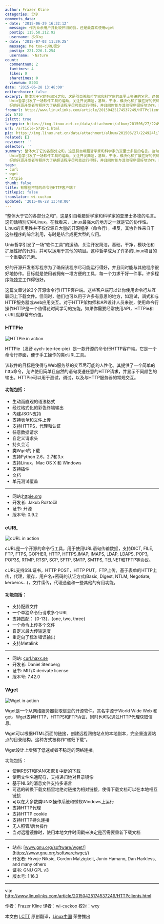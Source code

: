 ```yaml
---
author: Frazer Kline
categories: 分享
comments_data:
- date: '2015-06-29 16:32:12'
  message: 作为业余用户并比较怀旧的我，还是最喜欢使用wget
  postip: 115.58.212.92
  username: 朩ダo○
- date: '2015-07-02 11:39:25'
  message: Me too~cURL很少
  postip: 221.226.1.254
  username: 丶Nature
count:
  commentnum: 2
  favtimes: 4
  likes: 0
  sharetimes: 0
  viewnum: 8203
date: '2015-06-28 13:48:00'
editorchoice: false
excerpt: 整体大于它的各部分之和，这是引自希腊哲学家和科学家的亚里士多德的名言。这句话特别切中Linux。在我看来，Linux最强大的地方之一就是它的协作性。Linux的实用性并不仅仅源自大量的开源程序（命令行）。相反，其协作性来自于这些程序的综合利用，有时是结合成更大型的应用。
  Unix哲学引发了一场软件工具的运动，关注开发简洁，基础，干净，模块化和扩展性好的代码，并可以运用于其他的项目。这种哲学成为了许多的Linux项目的一个重要的元素。
  好的开源开发者写程序为了确保该程序尽可能运行得好，并且同时能与其他程序很好地协作。目标就
fromurl: http://www.linuxlinks.com/article/20150425174537249/HTTPclients.html
id: 5710
islctt: true
largepic: https://img.linux.net.cn/data/attachment/album/201506/27/224924liluoyi0luxul0e5.png
url: /article-5710-1.html
pic: https://img.linux.net.cn/data/attachment/album/201506/27/224924liluoyi0luxul0e5.png.thumb.jpg
related: []
reviewer: ''
selector: ''
summary: 整体大于它的各部分之和，这是引自希腊哲学家和科学家的亚里士多德的名言。这句话特别切中Linux。在我看来，Linux最强大的地方之一就是它的协作性。Linux的实用性并不仅仅源自大量的开源程序（命令行）。相反，其协作性来自于这些程序的综合利用，有时是结合成更大型的应用。
  Unix哲学引发了一场软件工具的运动，关注开发简洁，基础，干净，模块化和扩展性好的代码，并可以运用于其他的项目。这种哲学成为了许多的Linux项目的一个重要的元素。
  好的开源开发者写程序为了确保该程序尽可能运行得好，并且同时能与其他程序很好地协作。目标就
tags:
- curl
- wget
- httpie
thumb: false
title: 有哪些不错的命令行HTTP客户端？
titlepic: false
translator: wi-cuckoo
updated: '2015-06-28 13:48:00'
---
```


“整体大于它的各部分之和”，这是引自希腊哲学家和科学家的亚里士多德的名言。这句话特别切中Linux。在我看来，Linux最强大的地方之一就是它的协作性。Linux的实用性并不仅仅源自大量的开源程序（命令行）。相反，其协作性来自于这些程序的综合利用，有时是结合成更大型的应用。


Unix哲学引发了一场“软件工具”的运动，关注开发简洁，基础，干净，模块化和扩展性好的代码，并可以运用于其他的项目。这种哲学成为了许多的Linux项目的一个重要的元素。


好的开源开发者写程序为了确保该程序尽可能运行得好，并且同时能与其他程序很好地协作。目标就是使用者拥有一堆方便的工具，每一个力求干好一件事。许多程序能独立工作得很好。


这篇文章讨论3个开源命令行HTTP客户端。这些客户端可以让你使用命令行从互联网上下载文件。但同时，他们也可以用于许多有意思的地方，如测试，调式和与HTTP服务器或web应用交互。对于HTTP架构师和API设计人员来说，使用命令行操作HTTP是一个值得花时间学习的技能。如果你需要经常使用API，HTTPie和cURL就非常有价值。


### HTTPie


![HTTPie in action](/data/attachment/album/201506/27/224924liluoyi0luxul0e5.png)


HTTPie（发音 aych-tee-tee-pie）是一款开源的命令行HTTP客户端。它是一个命令行界面，便于手工操作的类cURL工具。


该软件的目标是使得与Web服务器的交互尽可能的人性化。其提供了一个简单的http命令，允许使用简单且自然的语句发送任意的HTTP请求，并显示不同颜色的输出。HTTPie可以用于测试，调试，以及与HTTP服务器的常规交互。


#### 功能包括：


* 生动而直观的语法格式
* 经过格式化的彩色终端输出
* 内建JSON支持
* 支持表单和文件上传
* 支持HTTPS，代理和认证
* 任意数据请求
* 自定义请求头
* 持久会话
* 类Wget的下载
* 支持Python 2.6，2.7和3.x
* 支持Linux，Mac OS X 和 Windows
* 支持插件
* 文档
* 单元测试覆盖




---


* 网站:[httpie.org](http://httpie.org/)
* 开发者: Jakub Roztočil
* 证书: 开源
* 版本号: 0.9.2


### cURL


![cURL in action](/data/attachment/album/201506/27/224927avlzxesxbsbx1xjt.png)


cURL是一个开源的命令行工具，用于使用URL语句传输数据，支持DICT, FILE, FTP, FTPS, GOPHER, HTTP, HTTPS,IMAP, IMAPS, LDAP, LDAPS, POP3, POP3S, RTMP, RTSP, SCP, SFTP, SMTP, SMTPS, TELNET和TFTP等协议。


cURL支持SSL证书，HTTP POST，HTTP PUT，FTP上传，基于表单的HTTP上传，代理，缓存，用户名+密码的认证方式(Basic, Digest, NTLM, Negotiate, kerberos...)，文件续传，代理通道和一些其他的有用功能。


#### 功能包括：


* 支持配置文件
* 一个单独命令行请求多个URL
* 支持匹配： [0-13]，{one, two, three}
* 一个命令上传多个文件
* 自定义最大传输速度
* 重定向了标准错误输出
* 支持Metalink




---


* 网站: [curl.haxx.se](http://curl.haxx.se/)
* 开发者: Daniel Stenberg
* 证书: MIT/X derivate license
* 版本号: 7.42.0


### Wget


![Wget in action](/data/attachment/album/201506/27/224930m3kp5wnnanraqah8.png)


Wget是一个从网络服务器获取信息的开源软件。其名字源于World Wide Web 和 get。Wget支持HTTP，HTTPS和FTP协议，同时也可以通过HTTP代理获取信息。


Wget可以根据HTML页面的链接，创建远程网络站点的本地副本，完全重造源站点的目录结构。这种方式被称作“递归下载”。


Wget设计上增强了低速或者不稳定的网络连接。


功能包括：


* 使用REST和RANGE恢复中断的下载
* 使用文件名通配符，支持递归地对目录镜像
* 基于NLS的消息文件支持多语言
* 可选的转换下载文档里地绝对链接为相对链接，使得下载文档可以在本地相互链接
* 可以在大多数类UNIX操作系统和微软Windows上运行
* 支持HTTP代理
* 支持HTTP cookie
* 支持HTTP持久连接
* 无人照管/后台操作
* 当对远程镜像时，使用本地文件时间戳来决定是否需要重新下载文档




---


* 站点: [www.gnu.org/software/wget/](https://www.gnu.org/software/wget/)
* 开发者: Hrvoje Niksic, Gordon Matzigkeit, Junio Hamano, Dan Harkless, and many others
* 证书: GNU GPL v3
* 版本号: 1.16.3




---


via: <http://www.linuxlinks.com/article/20150425174537249/HTTPclients.html>


作者：Frazer Kline 译者：[wi-cuckoo](https://github.com/wi-cuckoo) 校对：[wxy](https://github.com/wxy)


本文由 [LCTT](https://github.com/LCTT/TranslateProject) 原创翻译，[Linux中国](http://linux.cn/) 荣誉推出
